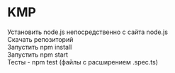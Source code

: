 # KMP
Установить node.js непосредственно с сайта node.js<br> 
Скачать репозиторий<br>
Запустить npm install<br>
Запустить npm start<br>
Тесты - npm test (файлы с расширением .spec.ts)<br>
